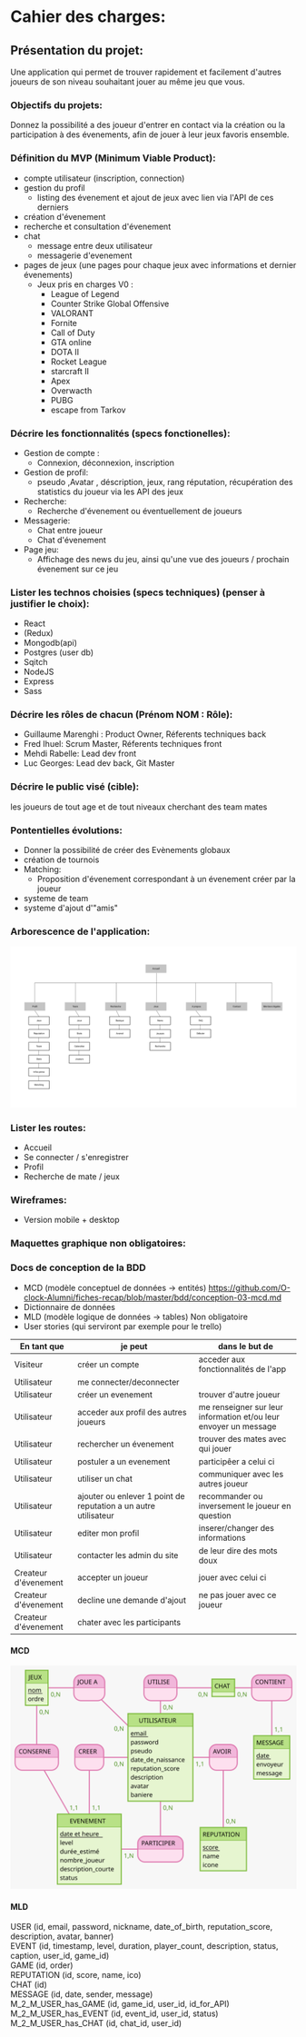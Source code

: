 # Cahier des charges:

## Présentation du projet:

Une application qui permet de trouver rapidement et facilement d'autres joueurs de son niveau souhaitant jouer au même jeu que vous.

### Objectifs du projets:

Donnez la possibilité a des joueur d'entrer en contact via la création ou la participation à des évenements, afin de jouer à leur jeux favoris ensemble.

### Définition du MVP (Minimum Viable Product):

- compte utilisateur (inscription, connection)
- gestion du profil
  - listing des évenement et ajout de jeux avec lien via l'API de ces derniers
- création d'évenement
- recherche et consultation d'évenement
- chat 
  - message entre deux utilisateur
  - messagerie d'evenement  
- pages de jeux (une pages pour chaque jeux avec informations et dernier évenements)
  - Jeux pris en charges V0 :
    - League of Legend
    - Counter Strike Global Offensive
    - VALORANT
    - Fornite
    - Call of Duty
    - GTA online
    - DOTA II  
    - Rocket League
    - starcraft II
    - Apex
    - Overwacth
    - PUBG 
    - escape from Tarkov

### Décrire les fonctionnalités (specs fonctionelles):

- Gestion de compte :
  - Connexion, déconnexion, inscription  
- Gestion de profil:
  - pseudo ,Avatar , déscription, jeux, rang réputation,  récupération des statistics du joueur via les API des jeux
- Recherche:
  - Recherche d'évenement ou éventuellement de joueurs
- Messagerie: 
  - Chat entre joueur 
  - Chat d'évenement
- Page jeu:
  - Affichage des news du jeu, ainsi qu'une vue des joueurs / prochain évenement sur ce jeu


### Lister les technos choisies (specs techniques) (penser à justifier le choix):

- React
- (Redux)
- Mongodb(api)
- Postgres (user db)
- Sqitch
- NodeJS
- Express
- Sass


### Décrire les rôles de chacun (Prénom NOM : Rôle):

- Guillaume Marenghi : Product Owner, Réferents techniques back
- Fred Ihuel: Scrum Master, Réferents techniques front  
- Mehdi Rabelle: Lead dev front
- Luc Georges: Lead dev back, Git Master


### Décrire le public visé (cible):

les joueurs de tout age et de tout niveaux cherchant des team mates

### Pontentielles évolutions:

- Donner la possibilité de créer des Evènements globaux
- création de tournois
- Matching:
  - Proposition d'évenement correspondant à un évenement créer par la joueur
- systeme de team
- systeme d'ajout d'"amis"

### Arborescence de l'application:

![](./ressources/Arborescence_playTogether.png)

### Lister les routes:

- Accueil
- Se connecter / s'enregistrer
- Profil
- Recherche de mate / jeux 

### Wireframes:

- Version mobile + desktop

### Maquettes graphique non obligatoires:

### Docs de conception de la BDD

- MCD (modèle conceptuel de données -> entités) https://github.com/O-clock-Alumni/fiches-recap/blob/master/bdd/conception-03-mcd.md
- Dictionnaire de données
- MLD (modèle logique de données -> tables) Non obligatoire
- User stories (qui serviront par exemple pour le trello)  
  
| En tant que | je peut | dans le but de |
| ----------- | ------| --------------|
| Visiteur | créer un compte | acceder aux fonctionnalités de l'app |
| Utilisateur | me connecter/deconnecter ||
| Utilisateur | créer un evenement| trouver d'autre joueur|
| Utilisateur | acceder aux profil des autres joueurs | me renseigner sur leur information et/ou leur envoyer un message|
| Utilisateur | rechercher un évenement | trouver des mates avec qui jouer |
| Utilisateur | postuler a un evenement | participêer a celui ci |
| Utilisateur | utiliser un chat | communiquer avec les autres joueur |
| Utilisateur | ajouter ou enlever 1 point de reputation a un autre utilisateur | recommander ou inversement le joueur en question |
| Utilisateur | editer mon profil | inserer/changer des informations |
| Utilisateur | contacter les admin du site | de leur dire des mots doux |
| Createur d'évenement | accepter un joueur | jouer avec celui ci |
| Createur d'évenement | decline une demande d'ajout | ne pas jouer avec ce joueur |
| Createur d'évenement | chater avec les participants | |


#### MCD

![](./mcd/Utilisateurs.svg)

#### MLD

USER (id, email, password, nickname, date_of_birth, reputation_score, description, avatar, banner)  
EVENT (id, timestamp, level, duration, player_count, description, status, caption, user_id, game_id)  
GAME (id, order)  
REPUTATION (id, score, name, ico)  
CHAT (id)  
MESSAGE (id, date, sender, message)  
M_2_M_USER_has_GAME (id, game_id, user_id, id_for_API)  
M_2_M_USER_has_EVENT (id, event_id, user_id, status)  
M_2_M_USER_has_CHAT (id, chat_id, user_id)  
